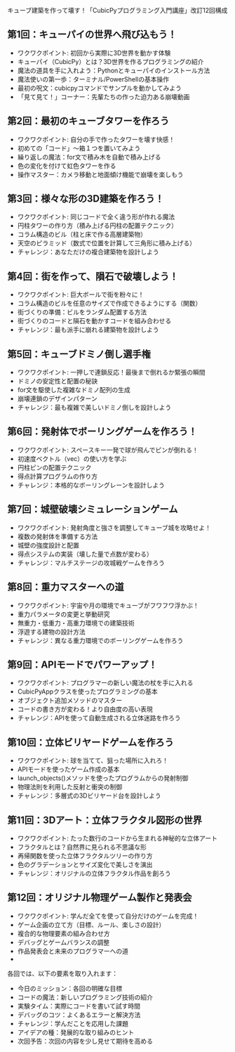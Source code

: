 キューブ建築を作って壊す！「CubicPyプログラミング入門講座」改訂12回構成


## 第1回：キューパイの世界へ飛び込もう！
* ワクワクポイント: 初回から実際に3D世界を動かす体験
* キューパイ（CubicPy）とは？3D世界を作るプログラミングの紹介
* 魔法の道具を手に入れよう：Pythonとキューパイのインストール方法
* 魔法使いの第一歩：ターミナル/PowerShellの基本操作
* 最初の呪文：cubicpyコマンドでサンプルを動かしてみよう
* 「見て見て！」コーナー：先輩たちの作った迫力ある崩壊動画

## 第2回：最初のキューブタワーを作ろう
* ワクワクポイント: 自分の手で作ったタワーを壊す快感！
* 初めての「コード」〜箱１つを置いてみよう
* 繰り返しの魔法：for文で積み木を自動で積み上げる
* 色の変化を付けて虹色タワーを作る
* 操作マスター：カメラ移動と地面傾け機能で崩壊を楽しもう

## 第3回：様々な形の3D建築を作ろう！
* ワクワクポイント: 同じコードで全く違う形が作れる魔法
* 円柱タワーの作り方（積み上げる円柱の配置テクニック）
* コラム構造のビル（柱と床で作る高層建築物）
* 天空のピラミッド（数式で位置を計算して三角形に積み上げる）
* チャレンジ：あなただけの複合建築物を設計しよう

## 第4回：街を作って、隕石で破壊しよう！
* ワクワクポイント: 巨大ボールで街を粉々に！
* コラム構造のビルを任意のサイズで作成できるようにする（関数）
* 街づくりの準備：ビルをランダム配置する方法
* 街づくりのコードと隕石を動かすコードを組み合わせる
* チャレンジ：最も派手に崩れる建築物を設計しよう

## 第5回：キューブドミノ倒し選手権
* ワクワクポイント: 一押しで連鎖反応！最後まで倒れるか緊張の瞬間
* ドミノの安定性と配置の秘訣
* for文を駆使した複雑なドミノ配列の生成
* 崩壊連鎖のデザインパターン
* チャレンジ：最も複雑で美しいドミノ倒しを設計しよう

## 第6回：発射体でボーリングゲームを作ろう！
* ワクワクポイント: スペースキー一発で球が飛んでピンが倒れる！
* 初速度ベクトル（vec）の使い方を学ぶ
* 円柱ピンの配置テクニック
* 得点計算プログラムの作り方
* チャレンジ：本格的なボーリングレーンを設計しよう
## 第7回：城壁破壊シミュレーションゲーム
* ワクワクポイント: 発射角度と強さを調整してキューブ城を攻略せよ！
* 複数の発射体を準備する方法
* 城壁の強度設計と配置
* 得点システムの実装（壊した量で点数が変わる）
* チャレンジ：マルチステージの攻城戦ゲームを作ろう
## 第8回：重力マスターへの道
* ワクワクポイント: 宇宙や月の環境でキューブがフワフワ浮かぶ！
* 重力パラメータの変更と挙動研究
* 無重力・低重力・高重力環境での建築技術
* 浮遊する建物の設計方法
* チャレンジ：異なる重力環境でのボーリングゲームを作ろう

## 第9回：APIモードでパワーアップ！
* ワクワクポイント: プログラマーの新しい魔法の杖を手に入れる
* CubicPyAppクラスを使ったプログラミングの基本
* オブジェクト追加メソッドのマスター
* コードの書き方が変わる！より自由度の高い表現
* チャレンジ：APIを使って自動生成される立体迷路を作ろう
## 第10回：立体ビリヤードゲームを作ろう
* ワクワクポイント: 球を当てて、狙った場所に入れろ！
* APIモードを使ったゲーム作成の基本
* launch_objects()メソッドを使ったプログラムからの発射制御
* 物理法則を利用した反射と衝突の制御
* チャレンジ：多層式の3Dビリヤード台を設計しよう

## 第11回：3Dアート：立体フラクタル図形の世界
* ワクワクポイント: たった数行のコードから生まれる神秘的な立体アート
* フラクタルとは？自然界に見られる不思議な形
* 再帰関数を使った立体フラクタルツリーの作り方
* 色のグラデーションとサイズ変化で美しさを演出
* チャレンジ：オリジナルの立体フラクタル作品を創ろう

## 第12回：オリジナル物理ゲーム製作と発表会
* ワクワクポイント: 学んだ全てを使って自分だけのゲームを完成！
* ゲーム企画の立て方（目標、ルール、楽しさの設計）
* 複合的な物理要素の組み合わせ方
* デバッグとゲームバランスの調整
* 作品発表会と未来のプログラマーへの道
* 
各回では、以下の要素を取り入れます：
* 今日のミッション：各回の明確な目標
* コードの魔法：新しいプログラミング技術の紹介
* 実験タイム：実際にコードを書いて試す時間
* デバッグのコツ：よくあるエラーと解決方法
* チャレンジ：学んだことを応用した課題
* アイデアの種：発展的な取り組みのヒント
* 次回予告：次回の内容を少し見せて期待を高める

